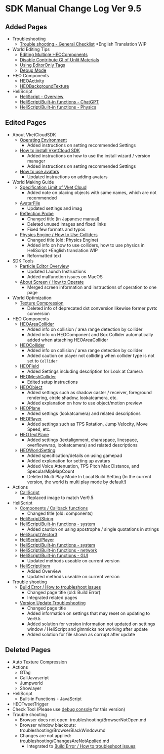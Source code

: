 # SDK Manual Change Log Ver 9.5

## Added Pages

- Troubleshooting
  - [Trouble shooting - General Checklist](https://vrhikky.github.io/VketCloudSDK_Documents/9.5/en/troubleshooting/GeneralChecklist.html) *English Translation WIP
- World Editing Tips
  - [Editing Multiple HEOComponents](https://vrhikky.github.io/VketCloudSDK_Documents/9.5/en/WorldEditingTips/MultiSelect_HEOComponents.html)
  - [Disable Contribute GI of Unlit Materials](https://vrhikky.github.io/VketCloudSDK_Documents/9.5/en/WorldEditingTips/DisableContributeGITool.html)
  - [Using EditorOnly Tags](https://vrhikky.github.io/VketCloudSDK_Documents/9.5/en/WorldEditingTips/EditorOnlyTag.html)
  - [Debug Mode](https://vrhikky.github.io/VketCloudSDK_Documents/9.5/en/WorldEditingTips/DebugMode.html)
- HEO Components
  - [HEOActivity](https://vrhikky.github.io/VketCloudSDK_Documents/9.5/en/HEOComponents/HEOActivity.html)
  - [HEOBackgroundTexture](https://vrhikky.github.io/VketCloudSDK_Documents/9.5/en/HEOComponents/HEOBackgroundTexture.html)
- HeliScript
  - [HeliScript - Overview](https://vrhikky.github.io/VketCloudSDK_Documents/9.5/en/hs/hs_overview.html)
  - [HeliScript/Built-in functions - ChatGPT](https://vrhikky.github.io/VketCloudSDK_Documents/9.5/en/hs/hs_system_chatgpt.html)
  - [HeliScript/Built-in functions - Physics](https://vrhikky.github.io/VketCloudSDK_Documents/9.5/en/hs/hs_system_physics.html)

## Edited Pages

- About VketCloudSDK
  - [Operating Environment](https://vrhikky.github.io/VketCloudSDK_Documents/9.5/en/AboutVketCloudSDK/OperatingEnvironment.html)
    - Added instructions on setting recommended Settings
  - [How to install VketCloud SDK](https://vrhikky.github.io/VketCloudSDK_Documents/9.5/en/AboutVketCloudSDK/SetupSDK_external.html)
    - Added instructions on how to use the install wizard / version manager
    - Added instructions on setting recommended Settings
  - [How to use avatars](https://vrhikky.github.io/VketCloudSDK_Documents/9.5/en/AboutVketCloudSDK/SetupAvatar.html)
    - Updated instructions on adding avatars
- World Making Guide
  - [Specification Limit of Vket Cloud](https://vrhikky.github.io/VketCloudSDK_Documents/9.5/en/WorldMakingGuide/UnityGuidelines.html)
    - Added note on placing objects with same names, which are not recommended
  - [AvatarFile](https://vrhikky.github.io/VketCloudSDK_Documents/9.5/en/WorldMakingGuide/AvatarFile.html)
    - Updated settings and imag
  - [Reflection Probe](https://vrhikky.github.io/VketCloudSDK_Documents/9.5/en/WorldMakingGuide/ReflectionProbe.html)
    - Changed title (in Japanese manual)
    - Deleted unused images and fixed links
    - Fixed few formats and typos
  - [Physics Engine / How to Use Colliders](https://vrhikky.github.io/VketCloudSDK_Documents/9.5/en/WorldMakingGuide/PhysicsEngine.html)
    - Changed title (old: Physics Engine)
    - Added info on how to use colliders, how to use physics in HeliScript *English translation WIP
    - Reformatted text
- SDK Tools
  - [Particle Editor Overview](https://vrhikky.github.io/VketCloudSDK_Documents/9.5/en/particleeditor/pe_about_particleeditor.html)
    - Updated Launch Instructions
    - Added malfunction issues on MacOS
  - [About Screen / How to Operate](https://vrhikky.github.io/VketCloudSDK_Documents/9.5/en/particleeditor/pe_about_screen.html)
    - Merged screen information and instructions of operation to one page
- World Optimization
  - [Texture Compression](https://vrhikky.github.io/VketCloudSDK_Documents/9.5/en/heoexporter/he_TextureCompression.html)
    - Deleted info of deprecated dxt conversion likewise former pvrtc conversion
- HEO Components
  - [HEOAreaCollider](https://vrhikky.github.io/VketCloudSDK_Documents/9.5/en/HEOComponents/HEOAreacollider.html)
    - Added info on collision / area range detection by collider
    - Added info on HEOComponent and Box Collider automatically added when attaching HEOAreaCollider
  - [HEOCollider](https://vrhikky.github.io/VketCloudSDK_Documents/9.5/en/HEOComponents/HEOCollider.html)
    - Added info on collision / area range detection by collider
    - Added caution on player not colliding when collider type is not set to `Collider`
  - [HEOField](https://vrhikky.github.io/VketCloudSDK_Documents/9.5/en/HEOComponents/HEOField.html)
    - Added Settings including description for Look at Camera
  - [HEOMeshCollider](https://vrhikky.github.io/VketCloudSDK_Documents/9.5/en/HEOComponents/HEOMeshCollider.html)
    - Edited setup instructions
  - [HEOObject](https://vrhikky.github.io/VketCloudSDK_Documents/9.5/en/HEOComponents/HEOObject.html)
    - Added settings such as shadow caster / receiver, foreground rendering, circle shadow, lookatcamera, etc.
    - Added explanation on how to use object/motion preview
  - [HEOPlane](https://vrhikky.github.io/VketCloudSDK_Documents/9.5/en/HEOComponents/HEOPlane.html)
    - Added settings (lookatcamera) and related descriptions
  - [HEOPlayer](https://vrhikky.github.io/VketCloudSDK_Documents/9.5/en/HEOComponents/HEOPlayer.html)
    - Added settings such as TPS Rotation, Jump Velocity, Move Speed, etc.
  - [HEOTextPlane](https://vrhikky.github.io/VketCloudSDK_Documents/9.5/en/HEOComponents/HEOTextPlane.html)
    - Added settings (textalignment, charaspace, linespace, overflowwrap, lookatcamera) and related descriptions
  - [HEOWorldSetting](https://vrhikky.github.io/VketCloudSDK_Documents/9.5/en/HEOComponents/HEOWorldSetting.html)
    - Added specification/details on using gamepad
    - Added explanation for setting up avatars
    - Added Voice Attenuation, TPS Pitch Max Distance, and SpecularMipMapCount
    - Deleted Multi Play Mode In Local Build Setting (In the current version, the world is multi play mode by default!)
- Actions
  - [CallScript](https://vrhikky.github.io/VketCloudSDK_Documents/9.5/en/Actions/Programmatic/CallScript.html)
    - Replaced image to match Ver9.5
- HeliScript
  - [Components / Callback functions](https://vrhikky.github.io/VketCloudSDK_Documents/9.5/en/hs/hs_component.html)
    - Changed title (old: components)
  - [HeliScript/String](https://vrhikky.github.io/VketCloudSDK_Documents/9.5/en/hs/hs_string.html)
  - [HeliScript/Built-in functions - system](https://vrhikky.github.io/VketCloudSDK_Documents/9.5/en/hs/hs_system_function.html)
    - Added caution on using apostrophe / single quotations in strings
  - [HeliScript/Vector3](https://vrhikky.github.io/VketCloudSDK_Documents/9.5/en/hs/hs_struct_vector3.html)
  - [HeliScript/Player](https://vrhikky.github.io/VketCloudSDK_Documents/9.5/en/hs/hs_class_player.html)
  - [HeliScript/Built-in functions - system](https://vrhikky.github.io/VketCloudSDK_Documents/9.5/en/hs/hs_system_function.html)
  - [HeliScript/Built-in functions - network](https://vrhikky.github.io/VketCloudSDK_Documents/9.5/en/hs/hs_system_function_net.html)
  - [HeliScript/Built-in functions - GUI](https://vrhikky.github.io/VketCloudSDK_Documents/9.5/en/hs/hs_system_function_gui.html)
    - Updated methods useable on current version
  - [HeliScript/Item](https://vrhikky.github.io/VketCloudSDK_Documents/9.5/en/hs/hs_class_item.html)
    - Added Overview
    - Updated methods useable on current version
- Trouble shooting
  - [Build Error / How to troubleshoot issues](https://vrhikky.github.io/VketCloudSDK_Documents/9.5/en/troubleshooting/BuildError.html)
    - Changed page title (old: Build Error)
    - Integrated related pages
  - [Version Update Troubleshooting](https://vrhikky.github.io/VketCloudSDK_Documents/9.5/en/troubleshooting/VersionUpdateTroubleshooting.html)
    - Changed page title
    - Added information on settings that may reset on updating to Ver9.5
    - Added solution for version information not updated on settings window / HeliScript and gimmicks not working after update
    - Added solution for file shown as corrupt after update

## Deleted Pages

- Auto Texture Compression
- Actions
  - GTag
  - CallJavascript
  - Jumpworld
  - Showlayer
- HeliScript
  - Built-in Functions - JavaScript
- HEOTweetTrigger
- Check Tool (Please use [debug console](https://vrhikky.github.io/VketCloudSDK_Documents/9.5/en/debugconsole/debugconsole.html) for this version)
- Trouble shooting
  - Browser does not open: troubleshooting/BrowserNotOpen.md
  - Browser window blackouts: troubleshooting/BrowserBlackWindow.md
  - Changes are not applied: troubleshooting/ChangesAreNotApplied.md
    - Integrated to [Build Error / How to troubleshoot issues](https://vrhikky.github.io/VketCloudSDK_Documents/9.5/en/troubleshooting/BuildError.html)
